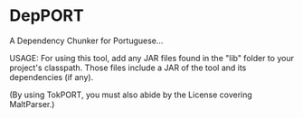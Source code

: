 DepPORT
=======

A Dependency Chunker for Portuguese...                                                                                             

USAGE: For using this tool, add any JAR files found in the "lib" folder to your project's classpath. Those files include a JAR of the tool and its dependencies (if any).

(By using TokPORT, you must also abide by the License covering MaltParser.)


